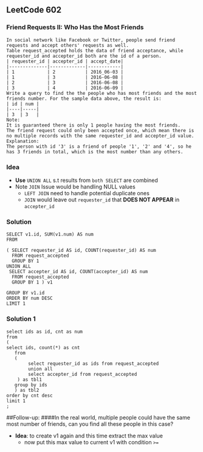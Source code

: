 ## LeetCode 602
### Friend Requests II: Who Has the Most Friends
	In social network like Facebook or Twitter, people send friend requests and accept others' requests as well.
	Table request_accepted holds the data of friend acceptance, while requester_id and accepter_id both are the id of a person.
	| requester_id | accepter_id | accept_date|
	|--------------|-------------|------------|
	| 1            | 2           | 2016_06-03 |
	| 1            | 3           | 2016-06-08 |
	| 2            | 3           | 2016-06-08 |
	| 3            | 4           | 2016-06-09 |
	Write a query to find the the people who has most friends and the most friends number. For the sample data above, the result is:
	| id | num |
	|----|-----|
	| 3  | 3   |
	Note:
	It is guaranteed there is only 1 people having the most friends.
	The friend request could only been accepted once, which mean there is no multiple records with the same requester_id and accepter_id value.
	Explanation:
	The person with id '3' is a friend of people '1', '2' and '4', so he has 3 friends in total, which is the most number than any others.

	
		
### Idea
* **Use** `UNION ALL` s.t results from `both SELECT` are combined
* Note `JOIN` Issue would be handling NULL values 
	* `LEFT JOIN` need to handle potential duplicate ones
	* `JOIN` would leave out `requester_id` that **DOES NOT APPEAR** in `accepter_id`

### Solution 
	SELECT v1.id, SUM(v1.num) AS num 
	FROM
	
	( SELECT requester_id AS id, COUNT(requester_id) AS num 
	  FROM request_accepted 
	  GROUP BY 1
	UNION ALL
	 SELECT accepter_id AS id, COUNT(accepter_id) AS num
	  FROM request_accepted
	  GROUP BY 1 ) v1
	
	GROUP BY v1.id
	ORDER BY num DESC
	LIMIT 1	

### Solution 1
	select ids as id, cnt as num
	from
	(
	select ids, count(*) as cnt
	   from
	   (
	        select requester_id as ids from request_accepted
	        union all
	        select accepter_id from request_accepted
	    ) as tbl1
	   group by ids
	   ) as tbl2
	order by cnt desc
	limit 1
	;	
	
##Follow-up:
####In the real world, multiple people could have the same most number of friends, can you find all these people in this case?
* **Idea**: to create v1 again and this time extract the max value
	* 	now put this max value to current v1 with condition `>=`